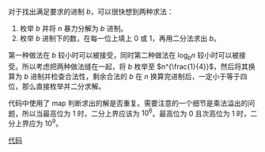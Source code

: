 对于找出满足要求的进制 $b$，可以很快想到两种求法：

1. 枚举 $b$ 并将 $n$ 暴力分解为 $b$ 进制。
2. 枚举 $b$ 进制下的数，在每一位上填上 $0$ 或 $1$，再用二分法求出 $b$。

第一种做法在 $b$ 较小时可以被接受，同时第二种做法在 $\log_bn$ 较小时可以被接受。所以考虑把两种做法缝在一起，将 $b$ 枚举至 $n^{\frac{1}{4}}$，然后将其换算为 $b$ 进制并检查合法性，剩余合法的 $b$ 在 $n$ 换算完进制后，一定小于等于四位，那么直接枚举并二分求解。

代码中使用了 map 判断求出的解是否重复。需要注意的一个细节是乘法溢出的问题，所以当最高位为 $1$ 时，二分上界应该为 $10^6$。最高位为 $0$ 且次高位为 $1$ 时，二分上界应为 $10^9$。

[代码](https://atcoder.jp/contests/abc293/submissions/39627388)